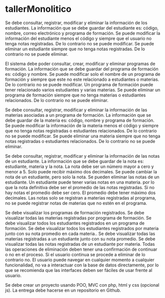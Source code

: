 # tallerMonolitico
Se debe consultar, registrar, modificar y eliminar la información de los estudiantes.
La información que se debe guardar del estudiante es: código, nombre, correo electrónico y programa de formación.
Se puede modificar la información del estudiante menos el código y siempre que el usuario no tenga notas registradas. De lo contrario no se puede modificar.
Se puede eliminar un estudiante siempre que no tenga notas registradas. De lo contrario no se puede eliminar.

El sistema debe poder consultar, crear, modificar y eliminar programas de formación.
La información que se debe guardar del programa de formación es: código y nombre.
Se puede modificar solo el nombre de un programa de formación y siempre que este no este relacionado a estudiantes o materias. De lo contrario no se puede modificar.
Un programa de formación puede tener relacionado varios estudiantes y varias materias.
Se puede eliminar un programa de formación siempre que no tenga materias o estudiantes relacionados. De lo contrario no se puede eliminar.

Se debe consultar, registrar, modificar y eliminar la información de las materias asociadas a un programa de formación.
La información que se debe guardar de la materia es: código, nombre y programa de formación.
Se puede modificar la información de la materia menos el código y siempre que no tenga notas registradas o estudiantes relacionados. De lo contrario no se puede modificar.
Se puede eliminar una materia siempre que no tenga notas registradas o estudiantes relacionados. De lo contrario no se puede eliminar.

Se debe consultar, registrar, modificar y eliminar la información de las notas de un estudiante.
La información que se debe guardar de la nota es: estudiante, materia y la nota. La nota debe ser un número mayor a cero y menor a 5. Solo puede recibir máximo dos decimales.
Se puede cambiar la nota de un estudiante, pero solo la nota.
Se pueden eliminar las notas de un estudiante.
Un estudiante puede tener varias notas en una materia. por lo que la nota definitiva debe ser el promedio de las notas registradas. Si no hay notas el promedio debe ser cero. El promedio debe tener máximo dos decimales.
Las notas solo se registran a materias registradas al programa, no se puede registrar notas de materias que no estén en el programa.

Se debe visualizar los programas de formación registrados.
Se debe visualizar todas las materias registradas por programa de formación.
Se debe visualizar todos los estudiantes registrados en un programa de formación.
Se debe visualizar todos los estudiantes registrados por materia junto con su nota promedio en cada materia..
Se debe visualizar todas las materias registradas a un estudiante junto con su nota promedio.
Se debe visualizar todas las notas registradas de un estudiante por materia.
Todas las operaciones de eliminación deben tener una confirmación de continuar o no en el proceso. Si el usuario continua se procede a eliminar de lo contrario no.
El usuario puede navegar en cualquier momento a cualquier funcionalidad, no va a interactuar con la base de datos directamente, por lo que se recomienda que las interfaces deben ser fáciles de usar frente al usuario.

Se debe crear un proyecto usando POO, MVC con php, html y css (opcional js).
La entrega debe hacerse en un repositorio en Github.

